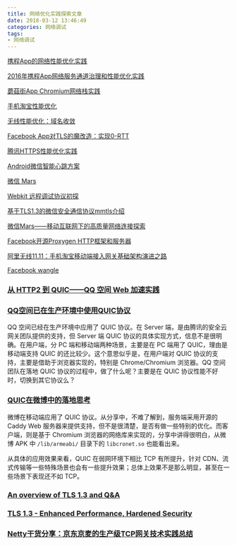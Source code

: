 ```yaml
---
title: 网络优化实践探索文章
date: 2018-03-12 13:46:49
categories: 网络调试
tags:
- 网络调试
---
```


[携程App的网络性能优化实践](http://www.infoq.com/cn/articles/how-ctrip-improves-app-networking-performance)
<!--more-->
[2016年携程App网络服务通道治理和性能优化实践](http://mp.weixin.qq.com/s?__biz=MzA3ODg4MDk0Ng==&mid=2651112505&idx=1&sn=70b6a46e92c372a09edc7050379bd158&scene=1&srcid=0803zfDgG6KTseJwK3UA16Z5&from=singlemessage&isappinstalled=0#wechat_redirect)

[蘑菇街App Chromium网络栈实践](http://www.infoq.com/cn/articles/mogujie-app-chromium-network-layer)

[手机淘宝性能优化](https://yq.aliyun.com/articles/53)

[无线性能优化：域名收敛](http://taobaofed.org/blog/2015/12/16/h5-performance-optimization-and-domain-convergence/)

[Facebook App对TLS的魔改造：实现0-RTT](http://chuansong.me/n/1553041851528)

[腾讯HTTPS性能优化实践](http://mt.sohu.com/20170220/n481149719.shtml)

[Android微信智能心跳方案](http://mp.weixin.qq.com/s/ghnmC8709DvnhieQhkLJpA)

[微信 Mars](https://github.com/Tencent/mars/wiki)

[Webkit 远程调试协议初探](http://taobaofed.org/blog/2015/11/20/webkit-remote-debug-test/)

[基于TLS1.3的微信安全通信协议mmtls介绍](https://mp.weixin.qq.com/s?__biz=MzAwNDY1ODY2OQ==&mid=2649286266&idx=1&sn=f5d049033e251cccc22e163532355ddf&mpshare=1&scene=1&srcid=01036d3uXgfesl07utb04Hko&pass_ticket=81sKOxJ6az7s%2Bt9iX%2BimmP9aQMHGKJBFGy9jouP6LK%2FoKPoA34mrlGBUph5RD7LR#rd)

[微信Mars——移动互联网下的高质量网络连接探索](http://www.infoq.com/cn/presentations/wechat-mars-high-quality-network-connection)

[Facebook开源Proxygen HTTP框架和服务器](http://code.csdn.net/news/2822509)

[阿里无线11.11：手机淘宝移动端接入网关基础架构演进之路](http://www.infoq.com/cn/articles/taobao-mobile-terminal-access-gateway-infrastructure)

[Facebook wangle](https://www.slideshare.net/vorfeedchen/facebook-cwangle)

### [从 HTTP2 到 QUIC——QQ 空间 Web 加速实践](http://www.infoq.com/cn/presentations/from-http2-to-quic-qq-space-web-acceleration?utm_campaign=rightbar_v2&utm_source=infoq&utm_medium=presentations_link&utm_content=link_text)

### [QQ空间已在生产环境中使用QUIC协议](http://www.infoq.com/cn/news/2017/10/qzone-quic-practise)

QQ 空间已经在生产环境中应用了 QUIC 协议。在 Server 端，是由腾讯的安全云网关团队提供的支持，但 Server 端 QUIC 协议的具体实现方式，信息不是很明确。在用户端，分 PC 端和移动端两种场景，主要是在 PC 端用了 QUIC，理由是移动端支持 QUIC 的还比较少。这个意思似乎是，在用户端对 QUIC 协议的支持，主要是借助于浏览器实现的，特别是 Chrome/Chromium 浏览器。QQ 空间团队在落地 QUIC 协议的过程中，做了什么呢？主要是在 QUIC 协议性能不好时，切换到其它协议么？

### [QUIC在微博中的落地思考](http://www.infoq.com/cn/news/2018/03/weibo-quic)

微博在移动端应用了 QUIC 协议。从分享中，不难了解到，服务端采用开源的 Caddy Web 服务器来提供支持，但不是很清楚，是否有做一些特别的优化。而客户端，则是基于 Chromium 浏览器的网络库来实现的，分享中讲得很明白，从微博 APK 中 `/lib/armeabi/` 目录下的 `libcronet.so` 也能看出来。

从具体的应用效果来看，QUIC 在弱网环境下相比 TCP 有所提升，针对 CDN、流式传输等一些特殊场景也会有一些提升效果；总体上效果不是那么明显，甚至在一些场景下表现还不如 TCP。

### [An overview of TLS 1.3 and Q&A](https://blog.cloudflare.com/tls-1-3-overview-and-q-and-a/)

### [TLS 1.3 - Enhanced Performance, Hardened Security](https://www.cloudflare.com/learning-resources/tls-1-3/)

### [Netty干货分享：京东京麦的生产级TCP网关技术实践总结](https://www.jianshu.com/p/36308e2caf93?utm_campaign=maleskine&utm_content=note&utm_medium=pc_all_hots&utm_source=recommendation)
